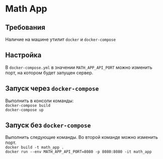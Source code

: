 # Math App

## Требования

Наличие на машине утилит `docker` и `docker-compose`

## Настройка
В `docker-compose.yml` в значении `MATH_APP_API_PORT` можно изменить порт, на котором будет запущен сервер.

## Запуск через `docker-compose`
Выполнить в консоли команды:  
`docker-compose build`  
`docker-compose up`  

## Запуск без `docker-compose`
Выполнить следующие команды. Во второй команде можно изменить порт.  
`docker build -t math_app .`  
`docker run --env MATH_APP_API_PORT=8080 -p 8080:8080 -it math_app
`

